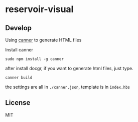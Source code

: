 # reservoir-visual

## Develop

Using [canner](https://github.com/Canner/canner) to generate HTML files 

Install canner

```
sudo npm install -g canner
```

after install docgr, if you want to generate html files, just type.

```
canner build
```
the settings are all in `./canner.json`, template is in `index.hbs`

## License
MIT
